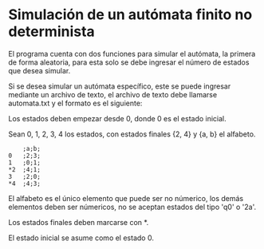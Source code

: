 # Simulación de un autómata finito no determinista

El programa cuenta con dos funciones para simular el autómata, la primera de forma aleatoria, para esta solo se debe ingresar el número de estados que desea simular.

Si se desea simular un autómata específico, este se puede ingresar mediante un archivo de texto, el archivo de texto debe llamarse automata.txt y el formato es el siguiente:

Los estados deben empezar desde 0, donde 0 es el estado inicial. 

Sean 0, 1, 2, 3, 4 los estados, con estados finales {2, 4} y {a, b} el alfabeto.

        ;a;b;
    0   ;2;3;
    1   ;0;1;
    *2  ;4;1;
    3   ;2;0;
    *4  ;4;3;

El alfabeto es el único elemento que puede ser no númerico, los demás elementos deben ser númericos, no se aceptan estados del tipo 'q0' o '2a'.

Los estados finales deben marcarse con *.

El estado inicial se asume como el estado 0.
